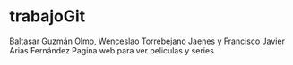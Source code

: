 # trabajoGit
Baltasar Guzmán Olmo, Wenceslao Torrebejano Jaenes y Francisco Javier Arias Fernández
Pagina web para ver peliculas y series